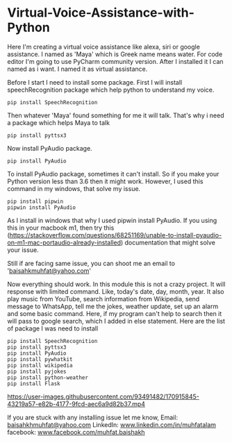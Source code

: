 # Virtual-Voice-Assistance-with-Python
Here I'm creating a virtual voice assistance like alexa, siri or google assistance. I named as 'Maya' which is Greek name means water. For code editor I'm going to use PyCharm community version. After I installed it I can named as i want. I named it as virtual assistance. 

Before I start I need to install some package.
First I will install speechRecognition package which help python to understand my voice.
```
pip install SpeechRecognition
```
Then whatever 'Maya' found something for me it will talk. That's why i need a package which helps Maya to talk
```
pip install pyttsx3
```

Now install PyAudio package. 
```
pip install PyAudio
```
To install PyAudio package, sometimes it can't install. So if you make your Python version less than 3.6 then it might work. However, I used this command in my windows, that solve my issue.

```
pip install pipwin
pipwin install PyAudio
```
As I install in windows that why I used pipwin install PyAudio. If you using this in your macbook m1, then try this (https://stackoverflow.com/questions/68251169/unable-to-install-pyaudio-on-m1-mac-portaudio-already-installed) documentation that might solve your issue.  

Still if are facing same issue, you can shoot me an email to 'baisahkmuhfat@yahoo.com'

Now everything should work. 
In this module this is not a crazy project. It will response with limited command. Like, today's date, day, month, year. It also play music from YouTube, search information from Wikipedia, send message to WhatsApp, tell me the jokes, weather update, set up an alarm and some basic command. Here, if my program can't help to search then it will pass to google search, which I added in else statement. 
Here are the list of package I was need to install
```
pip install SpeechRecognition
pip install pyttsx3
pip install PyAudio
pip install pywhatkit
pip install wikipedia
pip install pyjokes
pip install python-weather
pip install Flask
```

https://user-images.githubusercontent.com/93491482/170915845-43219a57-e82b-4177-9fcd-aec6a9d82b37.mp4


If you are stuck with any installing issue let me know, 
Email: baisahkhmuhfat@yahoo.com
LinkedIn: www.linkedin.com/in/muhfatalam
facebook: www.facebook.com/muhfat.baishakh


